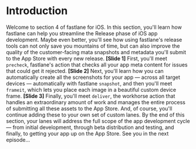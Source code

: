 # Introduction
Welcome to section 4 of fastlane for iOS.
In this section, you'll learn how fastlane can help you streamline the Release phase of iOS app development. Maybe even better, you'll see how using fastlane's release tools can not only save you mountains of time, but can also improve the quality of the customer-facing mata snapshots and metadata you'll submit to the App Store with every new release.
**[Slide 1]** 
First, you'll meet `precheck`, fastlane's action that checks all your app meta content for issues that could get it rejected.
**[Slide 2]** 
Next, you'll learn how you can automatically create all the screenshots for your app — across all target devices — automatically with fastlane `snapshot`, and then you'll meet `frameit`, which lets you place each image in a beautiful custom device frame.
**[Slide 3]** 
Finally, you'll meet `deliver`, the workhorse action that handles an extraordinary amount of work and manages the entire process of submitting all these assets to the App Store.
And, of course, you'll continue adding these to your own set of custom lanes. By the end of this section, your lanes will address the full scope of the app development cycle — from initial development, through beta distribution and testing, and finally, to getting your app up on the App Store.
See you in the next episode…